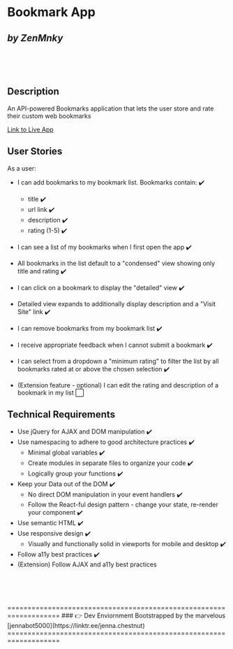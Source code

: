 # Bookmark App
## *by ZenMnky*
<br />
<br />
<br />

## Description

An API-powered Bookmarks application that lets the user store and rate their custom web bookmarks

[Link to Live App](https://thinkful-ei-tiger.github.io/zenmnky-bookmarks-app/)

## User Stories

As a user:

- I can add bookmarks to my bookmark list. Bookmarks contain: ✔️
    - title ✔️
    - url link ✔️
    - description ✔️
    - rating (1-5) ✔️
- I can see a list of my bookmarks when I first open the app ✔️

- All bookmarks in the list default to a "condensed" view showing only title and rating ✔️

- I can click on a bookmark to display the "detailed" view ✔️

- Detailed view expands to additionally display description and a "Visit Site" link ✔️

- I can remove bookmarks from my bookmark list ✔️

- I receive appropriate feedback when I cannot submit a bookmark ✔️

-  I can select from a dropdown a "minimum rating" to filter the list by all bookmarks rated at or above the chosen selection ✔️

-  (Extension feature - optional) I can edit the rating and description of a bookmark in my list ⬜

## Technical Requirements
- Use jQuery for AJAX and DOM manipulation ✔️
- Use namespacing to adhere to good architecture practices  ✔️
    - Minimal global variables ✔️
    - Create modules in separate files to organize your code ✔️
    - Logically group your functions ✔️
- Keep your Data out of the DOM ✔️
    - No direct DOM manipulation in your event handlers ✔️
    - Follow the React-ful design pattern - change your state, re-render your component ✔️
- Use semantic HTML ✔️
- Use responsive design ✔️
    - Visually and functionally solid in viewports for mobile and desktop ✔️
- Follow a11y best practices ✔️
- (Extension) Follow AJAX and a11y best practices

<br />
<br />
<br />
<br />
===================================================================
### 👉 Dev Enviornment Bootstrapped by the marvelous 
[jennabot5000](https://linktr.ee/jenna.chestnut)
===================================================================
